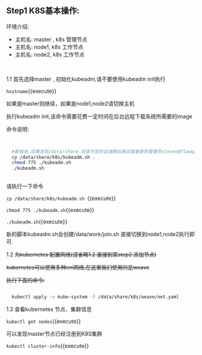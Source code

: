 ## Step1 K8S基本操作:

环境介绍:

* 主机名: master , k8s 管理节点
* 主机名: node1, k8s 工作节点
* 主机名: node2, k8s 工作节点

​    

1.1 首先选择master  , 初始化kubeadm,请不要使用kubeadm init执行

`hostname`{{execute}}

如果是master则继续，如果是node1,node2请切换主机

执行kubeadm init,该命令需要花费一定时间在后台远程下载系统所需要的image 

命令说明:

 ```bash

   
   #新版本,如果发现/data/share 目录为空的话请稍后再试或者联系管理员steven@flowq.io)
   cp /data/share/k8s/kubeadm.sh . 
   chmod 775 ./kubeadm.sh
   ./kubeadm.sh
   
 ```

请执行一下命令

`cp /data/share/k8s/kubeadm.sh `{{execute}}

`chmod 775 ./kubeadm.sh`{{execute}}

`./kubeadm.sh`{{execute}}

新的脚本kubeadm.sh会创建/data/work/join.sh 直接切换到node1,node2执行即可.



1.2 ~~为kubernetes 配置网络(请省略1.2 直接到第step2 添加节点)~~

~~kubernetes可以使用多种cni网络,在这里我们使用的是weave~~

~~执行下面的命令:~~

```bash

  kubectl apply -n kube-system -f /data/share/k8s/weave/net.yaml

```



1.3 查看kubernetes 节点、集群信息

`kubectl get nodes`{{execute}} 

可以发现master节点已经注册到K8S集群

`kubectl cluster-info`{{execute}}

